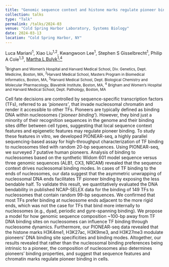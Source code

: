 ```yaml
---
title: "Genomic sequence context and histone marks regulate pioneer binding to nucleosomes"
collection: talks
type: "Talk"
permalink: /talks/2024-03
venue: "Cold Spring Harbor Laboratory, Systems Biology"
date: 2024-03-13
location: "Cold Spring Harbor, NY"
---
```


Luca Mariani<sup>1</sup>, Xiao Liu<sup>1,2</sup>, Kwangwoon Lee<sup>1</sup>, Stephen S Gisselbrecht<sup>1</sup>, Philip A Cole<sup>1,3</sup>, <u>Martha L Bulyk<sup>1,4<sup></u> 


<small><sup>1</sup>Brigham and Women’s Hospital and Harvard Medical School, Div. Genetics, Dept. Medicine, Boston, MA, <sup>2</sup>Harvard Medical School, Masters Program in Biomedical Informatics, Boston, MA, <sup>3</sup>Harvard Medical School, Dept. Biological Chemistry and Molecular Pharmacology, Blavatnik Institute, Boston, MA, <sup>4</sup> Brigham and Women’s Hospital and Harvard Medical School, Dept. Pathology, Boston, MA
</small>

Cell fate decisions are controlled by sequence-specific transcription factors (TFs), referred to as <i>‘pioneers’</i>, that invade nucleosomal chromatin and 
render it accessible to other TFs. Pioneers are typically defined as binding DNA within nucleosomes (<i>‘pioneer binding’</i>). However, they bind just a minority 
of their recognition sequences in the genome and their binding sites differ between cell types, suggesting that local sequence context features and epigenetic
features may regulate pioneer binding. To study these features in vitro, we developed PIONEAR-seq, a highly parallel sequencing-based assay for high-throughput
characterization of TF binding to nucleosomes tiled with random 20-bp sequences. Using PIONEAR-seq, we surveyed 7 putative human pioneers. Analysis of binding to
nucleosomes based on the synthetic Widom 601 model sequence versus three genomic sequences (ALB1, CX3, NRCAM) revealed that the sequence context drives nucleosomal
binding modes. In cases of TF binding to the ends of nucleosomes, our data suggest that the asymmetric unwrapping of nucleosomal DNA ends facilitates TF pioneer 
binding by exposing the less bendable half. To validate this result, we quantitatively evaluated the DNA bendability in published NCAP-SELEX data for the binding 
of 149 TFs to nucleosomes that contain random 99-bp sequences. We confirmed that most TFs prefer binding at nucleosome ends adjacent to the more rigid ends, which 
was not the case for TFs that bind more internally to nucleosomes (e.g., dyad, periodic and gyre-spanning binding). We propose a model for how genomic sequence 
composition ~100-bp away from TF DNA binding sites on nucleosomes can influence TF binding through nucleosome dynamics. Furthermore, our PIONEAR-seq data revealed 
that the histone marks H3K4me1, H3K27ac, H3K9me3, and H3K27me3 modulate pioneers’ DNA binding site specificities and binding modes. Altogether, our results revealed 
that rather than the nucleosomal binding preferences being intrinsic to a pioneer, the composition of nucleosomes also determines pioneers’ binding properties, and 
suggest that sequence features and chromatin marks regulate pioneer binding in cells. 
